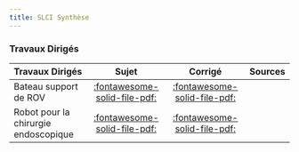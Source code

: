 ```yaml
---
title: SLCI Synthèse 
---
```




### Travaux Dirigés 
 
| Travaux Dirigés | Sujet | Corrigé | Sources  | 
| :-------------- | :---: | :-----: | :------: | 
| Bateau support de ROV | [:fontawesome-solid-file-pdf:](http://xpessoles-cpge.fr/pdf/Cy_01_Ch_02_Sy_TD_01_SupportRov_Sujet.pdf) | [:fontawesome-solid-file-pdf:](http://xpessoles-cpge.fr/pdf/Cy_01_Ch_02_Sy_TD_01_SupportRov_Corrige.pdf) | 
| Robot pour la chirurgie endoscopique | [:fontawesome-solid-file-pdf:](http://xpessoles-cpge.fr/pdf/Cy_01_Ch_02_Sy_TD_02_Endoscope_Sujet.pdf) | [:fontawesome-solid-file-pdf:](http://xpessoles-cpge.fr/pdf/Cy_01_Ch_02_Sy_TD_02_Endoscope_Corrige.pdf) | 



